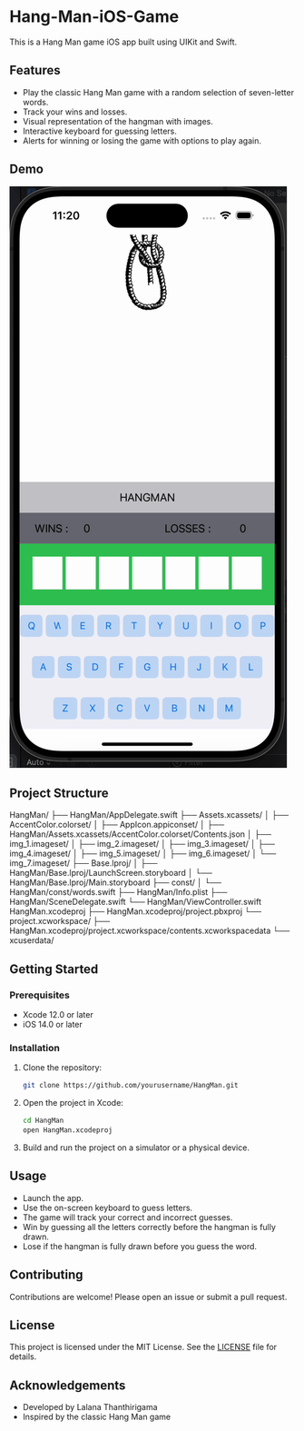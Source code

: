 # Hang-Man-iOS-Game

This is a Hang Man game iOS app built using UIKit and Swift.

## Features

- Play the classic Hang Man game with a random selection of seven-letter words.
- Track your wins and losses.
- Visual representation of the hangman with images.
- Interactive keyboard for guessing letters.
- Alerts for winning or losing the game with options to play again.

## Demo

![Demo Video](./demo_recording.gif)

## Project Structure
HangMan/ ├── HangMan/AppDelegate.swift ├── Assets.xcassets/ │ ├── AccentColor.colorset/ │ ├── AppIcon.appiconset/ │ ├── HangMan/Assets.xcassets/AccentColor.colorset/Contents.json │ ├── img_1.imageset/ │ ├── img_2.imageset/ │ ├── img_3.imageset/ │ ├── img_4.imageset/ │ ├── img_5.imageset/ │ ├── img_6.imageset/ │ └── img_7.imageset/ ├── Base.lproj/ │ ├── HangMan/Base.lproj/LaunchScreen.storyboard │ └── HangMan/Base.lproj/Main.storyboard ├── const/ │ └── HangMan/const/words.swift ├── HangMan/Info.plist ├── HangMan/SceneDelegate.swift └── HangMan/ViewController.swift HangMan.xcodeproj ├── HangMan.xcodeproj/project.pbxproj └── project.xcworkspace/ ├── HangMan.xcodeproj/project.xcworkspace/contents.xcworkspacedata └── xcuserdata/

## Getting Started

### Prerequisites

- Xcode 12.0 or later
- iOS 14.0 or later

### Installation

1. Clone the repository:
    ```sh
    git clone https://github.com/yourusername/HangMan.git
    ```
2. Open the project in Xcode:
    ```sh
    cd HangMan
    open HangMan.xcodeproj
    ```
3. Build and run the project on a simulator or a physical device.

## Usage

- Launch the app.
- Use the on-screen keyboard to guess letters.
- The game will track your correct and incorrect guesses.
- Win by guessing all the letters correctly before the hangman is fully drawn.
- Lose if the hangman is fully drawn before you guess the word.

## Contributing

Contributions are welcome! Please open an issue or submit a pull request.

## License

This project is licensed under the MIT License. See the [LICENSE](LICENSE) file for details.

## Acknowledgements

- Developed by Lalana Thanthirigama
- Inspired by the classic Hang Man game